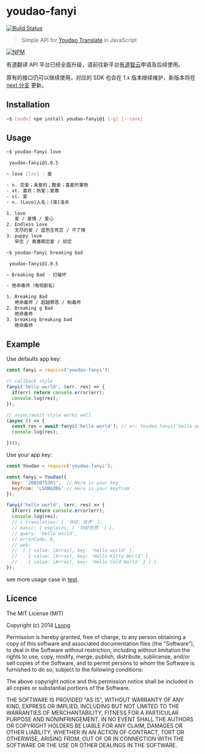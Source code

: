 # youdao-fanyi

[![Build Status](https://travis-ci.org/song940/youdao-fanyi.svg?branch=master)](https://travis-ci.org/song940/youdao-fanyi)

> Simple API for [Youdao Translate](http://fanyi.youdao.com) in JavaScript

[![NPM](https://nodei.co/npm/youdao-fanyi.png?downloads=true&stars=true)](https://nodei.co/npm/youdao-fanyi/)


有道翻译 API 平台已经全面升级，请前往新平台[有道智云](https://ai.youdao.com/?keyfrom=old-openapi)申请及后续使用。

原有的接口仍可以继续使用，对应的 SDK 也会在 1.x 版本继续维护，新版本将在 [next 分支](https://github.com/song940/youdao-fanyi/tree/next) 更新。

## Installation

```bash
~$ [sudo] npm install youdao-fanyi@1 [-g] [--save]
```
## Usage

```bash
~$ youdao-fanyi love

 youdao-fanyi@1.0.5

~ love [lʌv] - 爱

- n. 恋爱；亲爱的；酷爱；喜爱的事物
- vt. 喜欢；热爱；爱慕
- vi. 爱
- n. (Love)人名；(英)洛夫

1. love
   爱 / 爱情 / 爱心
2. Endless Love
   无尽的爱 / 蓝色生死恋 / 不了情
3. puppy love
   早恋 / 青春期恋爱 / 初恋
```

```bash
~$ youdao-fanyi breaking bad

 youdao-fanyi@1.0.5

~ Breaking Bad - 打破坏

- 绝命毒师（电视剧名）

1. Breaking Bad
   绝命毒师 / 超越罪恶 / 制毒师
2. Breaking g Bad
   绝命毒师
3. breaking breaking bad
   绝命毒师

```

## Example

Use defaults app key:

```js
const fanyi = require('youdao-fanyi');

// callback style
fanyi('hello world', (err, res) => {
  if(err) return console.error(err);
  console.log(res);
});

// async/await style works well
(async () => {
  const res = await fanyi('hello world'); // or: Youdao.fanyi('hello world');
  console.log(res);

})();
```

Use your app key:

```javascript
const Youdao = require('youdao-fanyi');

const fanyi = Youdao({
  key: '2001075261',  // Here is your key
  keyfrom: 'LSONGORG' // Here is your keyfrom
});

fanyi('hello world', (err, res) => {
  if(err) return console.error(err);
  console.log(res);
  // { translation: [ '你好，世界' ],
  // basic: { explains: [ '你好世界' ] },
  // query: 'hello world',
  // errorCode: 0,
  // web:
  //  [ { value: [Array], key: 'hello world' },
  //    { value: [Array], key: 'Hello Kitty World' },
  //    { value: [Array], key: 'Hello Cold World' } ] }
});

```

see more usage case in [test](./test/index.js).

## Licence

The MIT License (MIT)

Copyright (c) 2014 [Lsong](https://github.com/song940)

Permission is hereby granted, free of charge, to any person obtaining a copy
of this software and associated documentation files (the "Software"), to deal
in the Software without restriction, including without limitation the rights
to use, copy, modify, merge, publish, distribute, sublicense, and/or sell
copies of the Software, and to permit persons to whom the Software is
furnished to do so, subject to the following conditions:

The above copyright notice and this permission notice shall be included in all
copies or substantial portions of the Software.

THE SOFTWARE IS PROVIDED "AS IS", WITHOUT WARRANTY OF ANY KIND, EXPRESS OR
IMPLIED, INCLUDING BUT NOT LIMITED TO THE WARRANTIES OF MERCHANTABILITY,
FITNESS FOR A PARTICULAR PURPOSE AND NONINFRINGEMENT. IN NO EVENT SHALL THE
AUTHORS OR COPYRIGHT HOLDERS BE LIABLE FOR ANY CLAIM, DAMAGES OR OTHER
LIABILITY, WHETHER IN AN ACTION OF CONTRACT, TORT OR OTHERWISE, ARISING FROM,
OUT OF OR IN CONNECTION WITH THE SOFTWARE OR THE USE OR OTHER DEALINGS IN THE
SOFTWARE.
